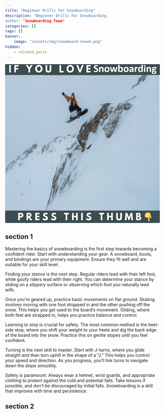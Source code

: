 ```yaml
---
title: "Beginner Drills for Snowboarding"
description: "Beginner Drills for Snowboarding.
author: "Snowboarding Team"
categories: []
tags: []
banner:
    image: "/assets/img/snowboard-snow4.png"
hidden:
    - related_posts
---
```



![Image here](/assets/img/snowboard-snow4.png)


## section 1

Mastering the basics of snowboarding is the first step towards becoming a confident rider. Start with understanding your gear. A snowboard, boots, and bindings are your primary equipment. Ensure they fit well and are suitable for your skill level.

Finding your stance is the next step. Regular riders lead with their left foot, while goofy riders lead with their right. You can determine your stance by sliding on a slippery surface or observing which foot you naturally lead with.

Once you’re geared up, practice basic movements on flat ground. Skating involves moving with one foot strapped in and the other pushing off the snow. This helps you get used to the board’s movement. Gliding, where both feet are strapped in, helps you practice balance and control.

Learning to stop is crucial for safety. The most common method is the heel-side stop, where you shift your weight to your heels and dig the back edge of the board into the snow. Practice this on gentle slopes until you feel confident.

Turning is the next skill to master. Start with J-turns, where you glide straight and then turn uphill in the shape of a “J.” This helps you control your speed and direction. As you progress, you’ll link turns to navigate down the slope smoothly.

Safety is paramount. Always wear a helmet, wrist guards, and appropriate clothing to protect against the cold and potential falls. Take lessons if possible, and don’t be discouraged by initial falls. Snowboarding is a skill that improves with time and persistence.


## section 2


```
